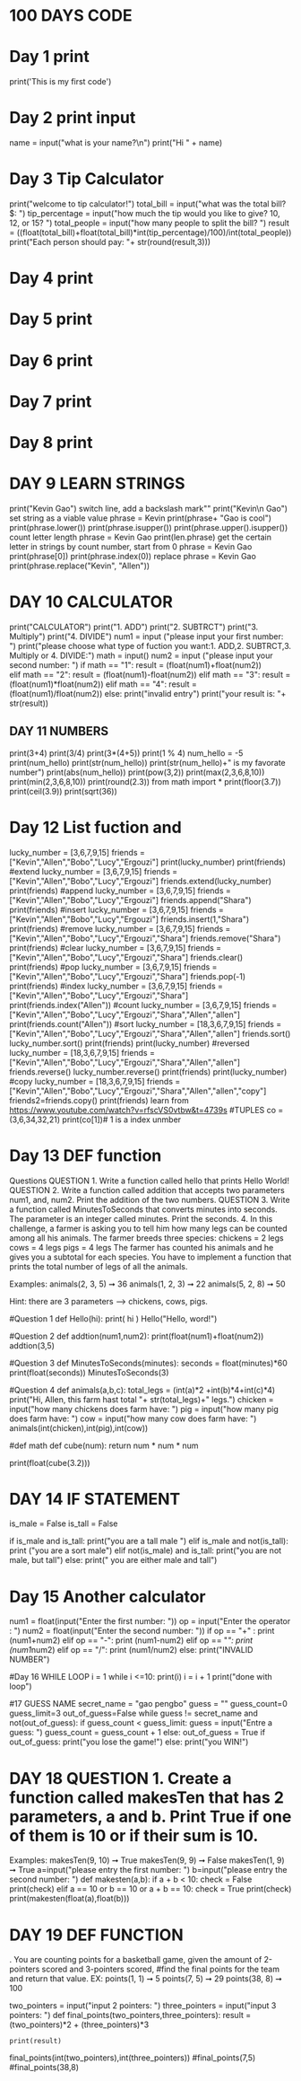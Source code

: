 # 100 DAYS CODE
# Day 1 print
print('This is my first code')
# Day 2 print input
name = input("what is your name?\n")
print("Hi " + name)
# Day 3 Tip Calculator
print("welcome to tip calculator!")
total_bill = input("what was the total bill? $: ")
tip_percentage = input("how much the tip would you like to give? 10, 12, or 15? ")
total_people = input("how many people to split the bill? ")
result = ((float(total_bill)+float(total_bill)*int(tip_percentage)/100)/int(total_people))
print("Each person should pay:  "+ str(round(result,3)))
# Day 4 print
# Day 5 print
# Day 6 print
# Day 7 print
# Day 8 print
# DAY 9 LEARN STRINGS
print("Kevin Gao")
  switch line, add a backslash mark"\"
print("Kevin\n Gao")
  set string as a viable value
phrase = Kevin
print(phrase+ "Gao is cool")
print(phrase.lower())
print(phrase.isupper())
print(phrase.upper().isupper())
   count letter length
phrase = Kevin Gao
print(len.phrase)
  get the certain letter in strings by count number, start from 0
phrase = Kevin Gao
print(phrase[0])
print(phrase.index(0))
   replace
phrase = Kevin Gao
print(phrase.replace("Kevin", "Allen"))

# DAY 10 CALCULATOR
print("CALCULATOR")
print("1. ADD")
print("2. SUBTRCT")
print("3. Multiply")
print("4. DIVIDE")
num1 = input ("please input your first number: ")
print("please choose what type of fuction you want:1. ADD,2. SUBTRCT,3. Multiply or 4. DIVIDE:")
math = input()
num2 = input ("please input your second number: ")
if math == "1":
  result = (float(num1)+float(num2))  
elif math == "2":
  result = (float(num1)-float(num2))
elif math == "3":
   result = (float(num1)*float(num2))
elif math == "4":
    result = (float(num1)/float(num2))
else:
    print("invalid entry")
print("your result is: "+ str(result))


## DAY 11 NUMBERS
print(3+4)
print(3/4)
print(3*(4+5))
print(1 % 4)
num_hello = -5
print(num_hello)
print(str(num_hello))
print(str(num_hello)+" is my favorate number")
print(abs(num_hello))
print(pow(3,2))
print(max(2,3,6,8,10))
print(min(2,3,6,8,10))
print(round(2.3))
from math import *
print(floor(3.7))
print(ceil(3.9))
print(sqrt(36))

# Day 12 List fuction and 
lucky_number = [3,6,7,9,15]
friends = ["Kevin","Allen","Bobo","Lucy","Ergouzi"]
print(lucky_number)
print(friends)
 #extend
lucky_number = [3,6,7,9,15]
friends = ["Kevin","Allen","Bobo","Lucy","Ergouzi"]
friends.extend(lucky_number)
print(friends)
 #append
lucky_number = [3,6,7,9,15]
friends = ["Kevin","Allen","Bobo","Lucy","Ergouzi"]
friends.append("Shara")
print(friends)
 #insert
lucky_number = [3,6,7,9,15]
friends = ["Kevin","Allen","Bobo","Lucy","Ergouzi"]
friends.insert(1,"Shara")
print(friends)
 #remove
lucky_number = [3,6,7,9,15]
friends = ["Kevin","Allen","Bobo","Lucy","Ergouzi","Shara"]
friends.remove("Shara")
print(friends)
 #clear
lucky_number = [3,6,7,9,15]
friends = ["Kevin","Allen","Bobo","Lucy","Ergouzi","Shara"]
friends.clear()
print(friends)
#pop
lucky_number = [3,6,7,9,15]
friends = ["Kevin","Allen","Bobo","Lucy","Ergouzi","Shara"]
friends.pop(-1)
print(friends)
#index
lucky_number = [3,6,7,9,15]
friends = ["Kevin","Allen","Bobo","Lucy","Ergouzi","Shara"]
print(friends.index("Allen"))
#count
lucky_number = [3,6,7,9,15]
friends = ["Kevin","Allen","Bobo","Lucy","Ergouzi","Shara","Allen","allen"]
print(friends.count("Allen"))
#sort
lucky_number = [18,3,6,7,9,15]
friends = ["Kevin","Allen","Bobo","Lucy","Ergouzi","Shara","Allen","allen"]
friends.sort()
lucky_number.sort()
print(friends)
print(lucky_number)
#reversed
lucky_number = [18,3,6,7,9,15]
friends = ["Kevin","Allen","Bobo","Lucy","Ergouzi","Shara","Allen","allen"]
friends.reverse()
lucky_number.reverse()
print(friends)
print(lucky_number)
#copy
lucky_number = [18,3,6,7,9,15]
friends = ["Kevin","Allen","Bobo","Lucy","Ergouzi","Shara","Allen","allen","copy"]
friends2=friends.copy()
print(friends)
learn from https://www.youtube.com/watch?v=rfscVS0vtbw&t=4739s
#TUPLES
co = (3,6,34,32,21)
print(co[1])# 1 is a index unmber

# Day 13 DEF function
Questions
 QUESTION 1. Write a function called hello that prints Hello World!
QUESTION 2. Write a function called addition that accepts two parameters num1, and, num2. Print the addition of the two numbers. 
QUESTION 3. Write a function called MinutesToSeconds that converts minutes into seconds. The parameter is an integer called minutes.  Print the seconds.
4. In this challenge, a farmer is asking you to tell him how many legs can be counted among all his animals. The farmer breeds three species:
 chickens = 2 legs
 cows = 4 legs
 pigs = 4 legs
The farmer has counted his animals and he gives you a subtotal for each species. You have to implement a function that prints the total number of legs of all the animals.

 Examples:
 animals(2, 3, 5) ➞ 36
animals(1, 2, 3) ➞ 22
 animals(5, 2, 8) ➞ 50

Hint: there are 3 parameters —> chickens, cows, pigs.


#Question 1
def Hello(hi):
    print( hi )
Hello("Hello, word!")

#Question 2
def addtion(num1,num2):
   print(float(num1)+float(num2))
addtion(3,5)

#Question 3
def MinutesToSeconds(minutes):
   seconds = float(minutes)*60
   print(float(seconds))
MinutesToSeconds(3)

#Question 4
def animals(a,b,c):
    total_legs = (int(a)*2 +int(b)*4+int(c)*4)
    print("Hi, Allen, this farm hast total "+ str(total_legs)+" legs.")
chicken = input("how many chickens does farm have: ")
pig = input("how many pig does farm have: ")
cow = input("how many cow does farm have: ")
animals(int(chicken),int(pig),int(cow))

#def math
def cube(num):
  return  num * num * num

print(float(cube(3.2)))

# DAY 14 IF STATEMENT
is_male = False
is_tall = False

if is_male and is_tall:
 print("you are a tall male ")
elif is_male and not(is_tall):
 print ("you are a sort male")
elif not(is_male) and is_tall:
 print("you are not male, but tall")
else:
  print(" you are either male and tall")
  
# Day 15 Another calculator
num1 = float(input("Enter the first number: "))
op = input("Enter the operator : ")
num2 = float(input("Enter the second number: "))
if op == "+" :
  print (num1+num2)
elif op == "-":
  print (num1-num2)
elif op == "*":
  print (num1*num2)
elif op == "/":
  print (num1/num2)
else:
  print("INVALID NUMBER")

#Day 16 WHILE LOOP
i = 1
while i <=10:
  print(i)
  i = i + 1
print("done with loop")

#17 GUESS NAME
secret_name = "gao pengbo"
guess = ""
guess_count=0
guess_limit=3
out_of_guess=False
while guess != secret_name and not(out_of_guess):
  if guess_count < guess_limit:
      guess = input("Entre a guess: ")
      guess_count = guess_count + 1
  else:
    out_of_guess = True
if out_of_guess:
  print("you lose the game!")
else:
  print("you WIN!")
  
# DAY 18 QUESTION 1. Create a function called makesTen that has 2 parameters, a and b. Print True if one of them is 10 or if their sum is 10.
  Examples:
  makesTen(9, 10) ➞ True
  makesTen(9, 9) ➞ False
  makesTen(1, 9) ➞ True
a=input("please entry the first number: ")
b=input("please entry the second number: ")
def makesten(a,b):
  if a + b < 10:
    check = False
    print(check)
  elif a == 10 or b == 10 or a + b == 10:
    check = True
    print(check)
print(makesten(float(a),float(b)))
# DAY 19 DEF FUNCTION
. You are counting points for a basketball game, 
 given the amount of 2-pointers scored and 3-pointers scored, 
#find the final points for the team and return that value.
EX: 
 points(1, 1) ➞ 5
 points(7, 5) ➞ 29
points(38, 8) ➞ 100

two_pointers = input("input 2 pointers: ")
three_pointers = input("input 3 pointers: ")
def final_points(two_pointers,three_pointers):
    result = (two_pointers)*2 + (three_pointers)*3

    print(result)

final_points(int(two_pointers),int(three_pointers))
#final_points(7,5)
#final_points(38,8)
